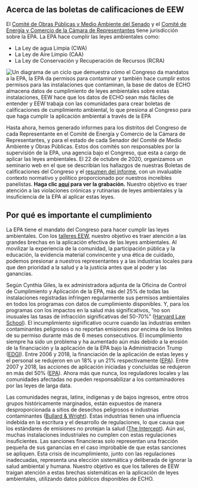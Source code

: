 <!--This is the main content file to edit for this page. It is embedded in src/pages/cd-reports.js-->

<!--Content for the top of the page (above the data visualization) is in reports-top.md in this folder-->

<!--The call-to-action text between the data visualization and the EEW icon is in reports-cta.md-->

## Acerca de las boletas de calificaciones de EEW
El <a href="https://www.epw.senate.gov/public/" target=_blank rel=noopener>Comité de Obras Públicas y Medio Ambiente del Senado</a> y el <a href = "https://energycommerce.house.gov/" target = _blank rel = noopener>Comité de Energía y Comercio de la Cámara de Representantes</a> tiene jurisdicción sobre la EPA. La EPA hace cumplir las leyes ambientales como:

* La Ley de agua Limpia (CWA)
* La Ley de Aire Limpio (CAA)
* La Ley de Conservación y Recuperación de Recursos (RCRA)

![Un diagrama de un ciclo que demuestra cómo el Congreso da mandatos a la EPA, la EPA da permisos para contaminar y también hace cumplir estos permisos para las instalaciones que contaminan, la base de datos de ECHO almacena datos de cumplimiento de leyes ambientales sobre estas instalaciones, EEW hace que los datos de ECHO sean más fáciles de entender y EEW trabaja con las comunidades para crear boletas de calificaciones de cumplimiento ambiental, lo que presiona al Congreso para que haga cumplir la aplicación ambiental a través de la EPA](./report-card-tracker-es.png)

Hasta ahora, hemos generado informes para los distritos del Congreso de cada Representante en el Comité de Energía y Comercio de la Cámara de Representantes, y para el estado de cada Senador del Comité de Medio Ambiente y Obras Públicas. Estos dos comités son responsables por la supervisión de la EPA, una agencia bajo el Congreso, que esta a cargo de aplicar las leyes ambientales. El 22 de octubre de 2020, organizamos un seminario web en el que se describían los hallazgos de nuestras Boletas de calificaciones del Congreso y el <a href = "https://envirodatagov.org/wp-content/uploads/2020/10/Democratizing-Data-Summary-Report.pdf" target = _blank rel = noopener>resumen del informe</a>, con un invaluable contexto normativo y político proporcionado por nuestros increíbles panelistas. **Haga clic <a href="https://youtu.be/9Ot7uFA4ucQ" target=_blank rel=noopener>aquí</a> para ver la grabación.** Nuestro objetivo es traer atención a las violaciones crónicas y rutinarias de leyes ambientales y la insuficiencia de la EPA al aplicar estas leyes.  

## Por qué es importante el cumplimiento
La EPA tiene el mandato del Congreso para hacer cumplir las leyes ambientales. Con los [talleres EEW](/events), nuestro objetivo es traer atención a las grandes brechas en la aplicación efectiva de las leyes ambientales. Al movilizar la experiencia de la comunidad, la participación pública y la educación, la evidencia material convincente y una ética de cuidado, podemos presionar a nuestros representantes y a las industrias locales para que den prioridad a la salud y a la justicia antes que al poder y las ganancias.

Según Cynthia Giles, la ex administradora adjunta de la Oficina de Control de Cumplimiento y Aplicación de la EPA, más del 25% de todas las instalaciones registradas infringen regularmente sus permisos ambientales en todos los programas con datos de cumplimiento disponibles. Y, para los programas con los impactos en la salud más significativos, “no son inusuales las tasas de infracción significativas del 50-70%” (<a href = "http://eelp.law.harvard.edu/wp-content/uploads/Cynthia- Giles-Part-2-FINAL.pdf " target = _blank rel = noopener>Harvard Law School</a>). El incumplimiento significativo ocurre cuando las industrias emiten contaminantes peligrosos o no reportan emisiones por encima de los límites de su permiso durante más de 6 meses consecutivos. El incumplimiento siempre ha sido un problema y ha aumentado aún más debido a la erosión de la financiación y la aplicación de la EPA bajo la Administración Trump (<a href = "https://envirodatagov.org/publication/a-sheep-in-the-closet-the-erosion-of-forcement-at-the-epa/" target = _blank rel = noopener>EDGI</a>). Entre 2006 y 2018, la financiación de la aplicación de estas leyes y el personal se redujeron en un 18% y un 21% respectivamente (<a href = "https://www.epa.gov/sites/production/files/2020-04/documents/_epaoig_20200331_20-p-0131_0.pdf" target = _blank rel = noopener>EPA</a>). Entre 2007 y 2018, las acciones de aplicación iniciadas y concluidas se redujeron en más del 50% (<a href = "https://www.epa.gov/sites/production/files/2020-04/documents/_epaoig_20200331_20-p-0131_0.pdf" target = _blank rel = noopener>EPA</a>). Ahora más que nunca, los reguladores locales y las comunidades afectadas no pueden responsabilizar a los contaminadores por las leyes de larga data.

Las comunidades negras, latinx, indígenas y de bajos ingresos, entre otros grupos históricamente marginados, están expuestos de manera desproporcionada a sitios de desechos peligrosos e industrias contaminantes (<a href="https://www.indiebound.org/book/9780896084469" target=_blank rel=noopener >Bullard & Wright</a>). Estas industrias tienen una influencia indebida en la escritura y el desarrollo de regulaciones, lo que causa que los estándares de emisiones no protejan la salud (<a href = "https://theintercept.com/2019/06/18/pfoa-pfas-teflon-epa-limit/" target = _blank rel = noopener>The Intercept</a>). Aún así, muchas instalaciones industriales no cumplen con estas regulaciones insuficientes. Las sanciones financieras solo representan una fracción pequeña de sus ganancias en el caso improbable de que estas sanciones se apliquen. Esta crisis de incumplimiento, junto con las regulaciones inadecuadas, representa una elección sistemática y deliberada de ignorar la salud ambiental y humana. Nuestro objetivo es que los talleres de EEW traigan atención a estas brechas sistemáticas en la aplicación de leyes ambientales,  utilizando datos públicos disponibles de ECHO.
